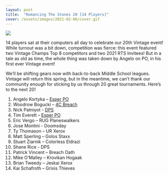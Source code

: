 ```yaml
---
layout: post
title:  "Romancing The Stones 20 [14 Players]"
cover: /assets/images/2021-02-06/cover.gif
---
```


![](/assets/images/2021-02-06/cover.gif)

14 players sat at their computers all day to celebrate our 20th Vintage event!
While turnout was a bit down, competition was fierce: this event featured two
Vintage Champs Top 8 competitors and two 2021 RTS Invitees! But in a tale as
old as time, the whole thing was taken down by Angelo on PO, in his first ever
Vintage event!

We’ll be shifting gears now with back-to-back Middle School leagues. Vintage
will return this spring, but in the meantime, we can’t thank our community
enough for sticking by us through 20 great tournaments. Here’s to the next 20!

1.  Angelo Kortyka – [Esper PO](/assets/pdfs/2021-02-06/angelo.pdf)
2.  Woodrow Bogucki – [4C Breach](/assets/pdfs/2021-02-06/woodrow.pdf)
3.  Nick Patniyot - [DPS](/assets/pdfs/2021-02-06/nick.pdf)
4.  Tim Everett – [Esper PO](/assets/pdfs/2021-02-06/tim.pdf)
5.  Eric Vergo – RUG Planeswalkers
6.  Jose Montini - Doomsday
7.  Ty Thomason – UR Xerox
8.  Matt Sperling – Golos Staxx
9.  Stuart Ziarnik – Colorless Eldrazi
10. Shane Rice - DPS
11. Patrick Vincent – Breach Oath
12. Mike O’Malley – Krovikan Hogaak
13. Brian Tweedy – Jeskai Xerox
14. Kai Schafroth – Grixis Thieves

